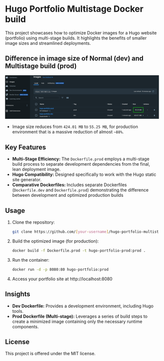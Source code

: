 # Hugo Portfolio Multistage Docker build

This project showcases how to optimize Docker images for a Hugo website (portfolio) using multi-stage builds. It highlights the benefits of smaller image sizes and streamlined deployments.

## Difference in image size of Normal (dev) and Multistage build (prod)
![difference_in_image_size](https://github.com/ChetanThapliyal/hugo-portfolio-multistage-docker/blob/main/src/difference_in_image_sizes.png)

- Image size reduces from `424.01 MB` to `55.25 MB`, for production environment that is a massive reduction of almost `~88%`.

## Key Features

* **Multi-Stage Efficiency:** The `Dockerfile.prod` employs a multi-stage build process to separate development dependencies from the final, lean deployment image. 
* **Hugo Compatibility:** Designed specifically to work with the Hugo static site generator.
* **Comparative Dockerfiles:** Includes separate Dockerfiles (`Dockerfile.dev` and `Dockerfile.prod`) demonstrating the difference between development and optimized production builds

## Usage

1. Clone the repository:
   ```bash
   git clone https://github.com/[your-username]/hugo-portfolio-multistageDockerbuild.git
   ```

2. Build the optimized image (for production):
   ```bash
   docker build -f Dockerfile.prod -t hugo-portfolio-prod:prod .
   ```

3. Run the container:
   ```bash
   docker run -d -p 8080:80 hugo-portfolio:prod
   ```

4. Access your portfolio site at http://localhost:8080

## Insights

* **Dev Dockerfile:** Provides a development environment, including Hugo tools.
* **Prod Dockerfile (Multi-stage):** Leverages a series of build steps to create a minimized image containing only the necessary runtime components.

## License

This project is offered under the MIT license.